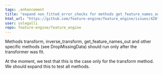 ```yaml
---
tags: ,enhancement
title: "expand non_fitted_error_checks for methods get_feature_names_out and inverse transform"
html_url: "https://github.com/feature-engine/feature_engine/issues/420"
user: solegalli
repo: feature-engine/feature_engine
---
```


Methods transform, inverse_transform, get_feature_names_out and other specific methods (see DropMissingData) should run only after the transformer was fit.

At the moment, we test that this is the case only for the transform method. We should expand this to test all methods.

